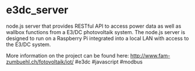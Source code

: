 # e3dc_server

node.js server that provides RESTful API to access power data as well as wallbox functions from a E3/DC photovoltaik system. The node.js server is designed to run on a Raspberry Pi integrated into a local LAN with access to the E3/DC system.

More information on the project can be found here: http://www.fam-zumbuehl.ch/fotovoltaik/iot/
#e3dc #javascript #modbus 
